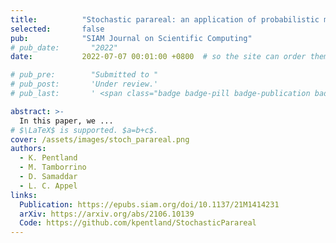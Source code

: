 ```yaml
---
title:          "Stochastic parareal: an application of probabilistic methods to time-parallelisation"
selected:       false
pub:            "SIAM Journal on Scientific Computing"
# pub_date:       "2022"
date:           2022-07-07 00:01:00 +0800  # so the site can order them correctly

# pub_pre:        "Submitted to "
# pub_post:       'Under review.'
# pub_last:       ' <span class="badge badge-pill badge-publication badge-success">Spotlight</span>'

abstract: >-
  In this paper, we ...
# $\LaTeX$ is supported. $a=b+c$.
cover: /assets/images/stoch_parareal.png
authors:
  - K. Pentland
  - M. Tamborrino
  - D. Samaddar
  - L. C. Appel
links:
  Publication: https://epubs.siam.org/doi/10.1137/21M1414231
  arXiv: https://arxiv.org/abs/2106.10139
  Code: https://github.com/kpentland/StochasticParareal
---
```



